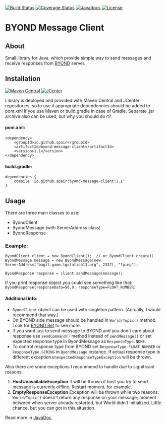 [![Build Status](https://travis-ci.org/SpaiR/byond-message-client.svg?branch=master)](https://travis-ci.org/SpaiR/byond-message-client) 
[![Coverage Status](https://coveralls.io/repos/github/SpaiR/byond-message-client/badge.svg?branch=master)](https://coveralls.io/github/SpaiR/byond-message-client?branch=master)
[![Javadocs](https://www.javadoc.io/badge/io.github.spair/byond-message-client.svg)](https://www.javadoc.io/doc/io.github.spair/byond-message-client)
[![License](http://img.shields.io/badge/license-MIT-blue.svg)](http://www.opensource.org/licenses/MIT)

# BYOND Message Client
## About 
Small library for Java, which provide simple way to send messages and receive responses from [BYOND](http://www.byond.com/) server.

## Installation
[![Maven Central](https://img.shields.io/maven-central/v/io.github.spair/byond-message-client.svg?style=flat)](https://maven-badges.herokuapp.com/maven-central/io.github.spair/byond-message-client)
[![JCenter](https://img.shields.io/bintray/v/spair/io.github.spair/byond-message-client.svg?label=jcenter)](https://bintray.com/spair/io.github.spair/byond-message-client/_latestVersion)

Library is deployed and provided with Maven Central and JCenter repositories, so to use it appropriate dependencies should be added to pom.xml if you use Maven or build.gradle in case of Gradle. Separate .jar archive also can be used, but why you should do it?
#### pom.xml:
```
<dependency>
    <groupId>io.github.spair</groupId>
    <artifactId>byond-message-client</artifactId>
    <version>1.1</version>
</dependency>
```
#### build.gradle:
```
dependencies {
    compile 'io.github.spair:byond-message-client:1.1'
}
```

## Usage
There are three main classes to use:
- ByondClient
- ByondMessage (with ServerAddress class)
- ByondResponse

### Example:
```
ByondClient client = new ByondClient();  // or ByondClient.create()
ByondMessage message = new ByondMessage(new ServerAddress("bagil.game.tgstation13.org", 2337), "?ping");

ByondResponse response = client.sendMessage(message);
```
If you print response object you could see something like that: `ByondResponse(responseData=56.0, responseType=FLOAT_NUMBER)`

#### Additional info:
* `ByondClient` object can be used with singleton pattern. (Actually, I would recommend that way.)
* On BYOND side message should be handled in `World/Topic()` method. Look for [BYOND Ref](http://www.byond.com/docs/ref/info.html#/world/proc/Topic) to see more.
* If you want just to send message to BYOND and you don't care about response use `sendCommand()` method instead of `sendMessage()` or set expected response type in ByondMessage as `ResponseType.NONE`.
* To control response type from BYOND set `ResponseType.FLOAT_NUMBER` or `ResponseType.STRING` in `ByondMessage` instance.
If actual response type is different exception `UnexpectedResponseTypeException` will be thrown.

Also there are some exceptions I recommend to handle due to significant reasons.
1) __HostUnavailableException__ It will be thrown if host you try to send message is currently offline. Restart moment, for example.
2) __EmptyResponseException__ Exception will be thrown while two reasons: `World/Topic()` doesn't return any response on your message; moment between when server already restarted, but World didn't initialized. Little chance, but you can got in this situation.

Read more in [JavaDoc](https://www.javadoc.io/doc/io.github.spair/byond-message-client).
